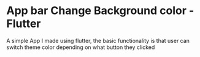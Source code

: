 # App bar Change Background color - Flutter

A simple App I made using flutter, the basic functionality is that user can switch theme color depending on what button they clicked
